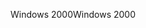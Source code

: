 <span data-ttu-id="519da-101">Windows 2000</span><span class="sxs-lookup"><span data-stu-id="519da-101">Windows 2000</span></span>